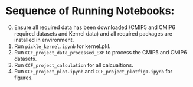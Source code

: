 # Sequence of Running Notebooks: 


0. Ensure all required data has been downloaded (CMIP5 and CMIP6 required datasets and Kernel data) and all required packages are installed in environment. 
1. Run `pickle_kernel.ipynb` for kernel.pkl. 
2. Run `CCF_project_data_processed_EXP` to process the CMIP5 and CMIP6 datasets. 
3. Run `CCF_project_calculation` for all calcualtions. 
4. Run `CCF_project_plot.ipynb` and `CCF_project_plotfig1.ipynb` for figures. 
